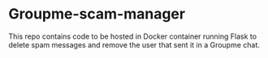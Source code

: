 # Groupme-scam-manager
This repo contains code to be hosted in Docker container running Flask to delete spam messages and remove the user that sent it in a Groupme chat.

